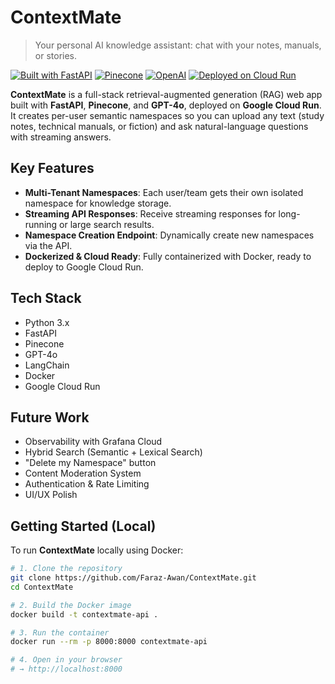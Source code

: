 # ContextMate

> Your personal AI knowledge assistant: chat with your notes, manuals, or stories.

[![Built with FastAPI](https://img.shields.io/badge/FastAPI-005571?logo=fastapi&logoColor=white)]()
[![Pinecone](https://img.shields.io/badge/Pinecone-00BFA5?logo=pinecone&logoColor=white)]()
[![OpenAI](https://img.shields.io/badge/-OpenAI%20API-eee?style=flat-square&logo=openai&logoColor=412991)]()
[![Deployed on Cloud Run](https://img.shields.io/badge/Google%20Cloud%20Run-4285F4?logo=googlecloud&logoColor=white)]()

**ContextMate** is a full-stack retrieval-augmented generation (RAG) web app built with **FastAPI**, **Pinecone**, and **GPT-4o**, deployed on **Google Cloud Run**.
It creates per-user semantic namespaces so you can upload any text (study notes, technical manuals, or fiction) and ask natural-language questions with streaming answers.




## Key Features  
- **Multi-Tenant Namespaces**: Each user/team gets their own isolated namespace for knowledge storage.  
- **Streaming API Responses**: Receive streaming responses for long-running or large search results.  
- **Namespace Creation Endpoint**: Dynamically create new namespaces via the API.  
- **Dockerized & Cloud Ready**: Fully containerized with Docker, ready to deploy to Google Cloud Run.  

## Tech Stack  
- Python 3.x  
- FastAPI
- Pinecone
- GPT-4o
- LangChain
- Docker
- Google Cloud Run

## Future Work
- Observability with Grafana Cloud
- Hybrid Search (Semantic + Lexical Search)
- "Delete my Namespace" button
- Content Moderation System
- Authentication & Rate Limiting
- UI/UX Polish

## Getting Started (Local)

To run **ContextMate** locally using Docker:

```bash
# 1. Clone the repository
git clone https://github.com/Faraz-Awan/ContextMate.git
cd ContextMate

# 2. Build the Docker image
docker build -t contextmate-api .

# 3. Run the container
docker run --rm -p 8000:8000 contextmate-api

# 4. Open in your browser
# → http://localhost:8000
